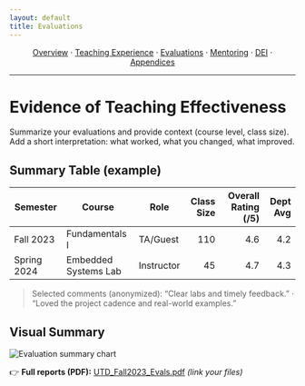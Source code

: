 ```yaml
---
layout: default
title: Evaluations
---
```


<p align="center">
  <a href="/index.html">Overview</a> ·
  <a href="/teaching.html">Teaching Experience</a> ·
  <a href="/evaluations.html">Evaluations</a> ·
  <a href="/mentoring.html">Mentoring</a> ·
  <a href="/dei.html">DEI</a> ·
  <a href="/appendices.html">Appendices</a>
</p>

<hr/>

# Evidence of Teaching Effectiveness

Summarize your evaluations and provide context (course level, class size). Add a short interpretation: what worked, what you changed, what improved.

## Summary Table (example)

| Semester | Course | Role | Class Size | Overall Rating (/5) | Dept Avg |
|---|---|---|---:|---:|---:|
| Fall 2023 | Fundamentals I | TA/Guest | 110 | 4.6 | 4.2 |
| Spring 2024 | Embedded Systems Lab | Instructor | 45 | 4.7 | 4.3 |

> Selected comments (anonymized): “Clear labs and timely feedback.” · “Loved the project cadence and real-world examples.”

## Visual Summary

![Evaluation summary chart](/assets/eval_summary_placeholder.png)

👉 **Full reports (PDF):** [UTD_Fall2023_Evals.pdf](/assets/UTD_Fall2023_Evals.pdf) *(link your files)*